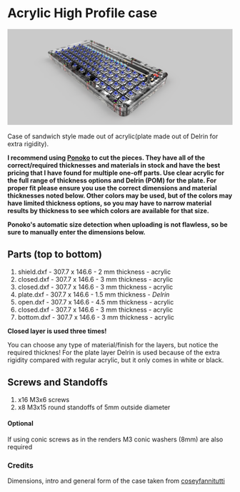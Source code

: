 # Acrylic High Profile case

![sandwich case render](https://github.com/dsanchezseco/punk75/raw/master/generated/render/sandwich_case_2020-Jun-10_11-45-44AM-000_CustomizedView68900892458.png)

Case of sandwich style made out of acrylic(plate made out of Delrin for extra rigidity).

__I recommend using [Ponoko](https://www.ponoko.com/) to cut the pieces. They have all of the correct/required thicknesses and materials in stock and have the best pricing that I have found for multiple one-off parts. Use clear acrylic for the full range of thickness options and Delrin (POM) for the plate. For proper fit please ensure you use the correct dimensions and material thicknesses noted below. Other colors may be used, but of the colors may have limited thickness options, so you may have to narrow material results by thickness to see which colors are available for that size.__

__Ponoko's automatic size detection when uploading is not flawless, so be sure to manually enter the dimensions below.__

## Parts (top to bottom)

1. shield.dxf  - 307.7 x 146.6 - 2 mm thickness - acrylic
2. closed.dxf  - 307.7 x 146.6 - 3 mm thickness - acrylic
3. closed.dxf  - 307.7 x 146.6 - 3 mm thickness - acrylic
4. plate.dxf   - 307.7 x 146.6 - 1.5 mm thickness - *Delrin*
5. open.dxf    - 307.7 x 146.6 - 4.5 mm thickness - acrylic
6. closed.dxf  - 307.7 x 146.6 - 3 mm thickness - acrylic
7. bottom.dxf  - 307.7 x 146.6 - 3 mm thickness - acrylic

__Closed layer is used three times!__

You can choose any type of material/finish for the layers, but notice the required thicknes! For the plate layer Delrin is used because of the extra rigidity compared with regular acrylic, but it only comes in white or black.

## Screws and Standoffs

1. x16 M3x6 screws
2. x8  M3x15 round standoffs of 5mm outside diameter

#### Optional
If using conic screws as in the renders M3 conic washers (8mm) are also required

### Credits

Dimensions, intro and general form of the case taken from [coseyfannitutti](https://github.com/coseyfannitutti/discipline/blob/master/case/README.md)
